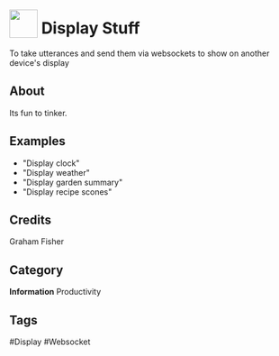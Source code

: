 # <img src="https://raw.githack.com/FortAwesome/Font-Awesome/master/svgs/solid/tv.svg" card_color="#8CEOFE" width="50" height="50" style="vertical-align:bottom"/> Display Stuff
To take utterances and send them via websockets to show on another device's display

## About
Its fun to tinker.


## Examples
* "Display clock"
* "Display weather"
* "Display garden summary"
* "Display recipe scones"

## Credits
Graham Fisher

## Category
**Information**
Productivity

## Tags
#Display
#Websocket


